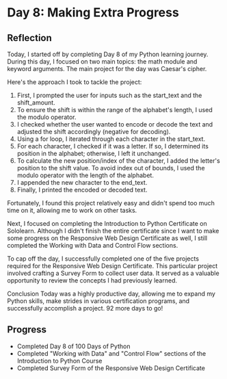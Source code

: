 # Day 8: Making Extra Progress
## Reflection
 Today, I started off by completing Day 8 of my Python learning journey. During this day, I focused on two main topics: the math module and keyword arguments. The main project for the day was Caesar's cipher.

 Here's the approach I took to tackle the project:
 1. First, I prompted the user for inputs such as the start_text and the shift_amount.
 2. To ensure the shift is within the range of the alphabet's length, I used the modulo operator.
 3. I checked whether the user wanted to encode or decode the text and adjusted the shift accordingly (negative for decoding).
 4. Using a for loop, I iterated through each character in the start_text.
 5. For each character, I checked if it was a letter. If so, I determined its position in the alphabet; otherwise, I left it unchanged.
 6. To calculate the new position/index of the character, I added the letter's position to the shift value. To avoid index out of bounds, I used the modulo operator with the length of the alphabet.
 7. I appended the new character to the end_text.
 8. Finally, I printed the encoded or decoded text.
  
 Fortunately, I found this project relatively easy and didn't spend too much time on it, allowing me to work on other tasks.

 Next, I focused on completing the Introduction to Python Certificate on Sololearn. Although I didn't finish the entire certificate since I want to make some progress on the Responsive Web Design Certificate as well, I still completed the Working with Data and Control Flow sections. 

 To cap off the day, I successfully completed one of the five projects required for the Responsive Web Design Certificate. This particular project involved crafting a Survey Form to collect user data. It served as a valuable opportunity to review the concepts I had previously learned.
  
 Conclusion
 Today was a highly productive day, allowing me to expand my Python skills, make strides in various certification programs, and successfully accomplish a project. 92 more days to go!

## Progress
 - Completed Day 8 of 100 Days of Python
 - Completed "Working with Data" and "Control Flow" sections of the Introduction to Python Course
 - Completed Survey Form of the Responsive Web Design Certificate